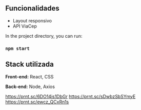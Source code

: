 ## Funcionalidades

- Layout responsivo
- API ViaCep

In the project directory, you can run:

### `npm start`

## Stack utilizada

**Front-end:** React, CSS

**Back-end:** Node, Axios

https://prnt.sc/6DO14is1DbGr
https://prnt.sc/sDwbzSbSYmyE
https://prnt.sc/ewcz_QCxRn1s
